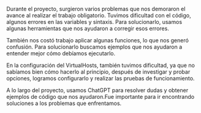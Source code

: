 Durante el proyecto, surgieron varios problemas que nos demoraron el avance al realizar el trabajo obligatorio. Tuvimos dificultad con el código, algunos errores en las variables y sintaxis. Para solucionarlo, usamos algunas herramientas que nos ayudaron a corregir esos errores.

También nos costó trabajo aplicar algunas funciones, lo que nos generó confusión. Para solucionarlo buscamos ejemplos que nos ayudaron a entender mejor cómo debíamos ejecutarlo.

En la configuración del VirtualHosts, también tuvimos dificultad, ya que no sabíamos bien cómo hacerlo al principio, después de investigar y probar opciones, logramos configurarlo y realizar las pruebas de funcionamiento.

A lo largo del proyecto, usamos ChatGPT para resolver dudas y obtener ejemplos de código que nos ayudaron.Fue importante para ir encontrando soluciones a los problemas que enfrentamos.


